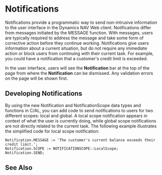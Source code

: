  <properties
                pageTitle="Notifications | Project “Madeira”"
                description="Describes how you can develop notifications in the application using C/AL."
                services=""
                documentationCenter="Madeira"
                authors="jswymer"/>

# Notifications
Notifications provide a programmatic way to send non-intrusive information to the user interface in the Dynamics NAV Web client. Notifications differ from messages initiated by the MESSAGE function. With messages, users are typically required to address the message and take some form of corrective action before they continue working. Notifications give users information about a current situation, but do not require any immediate action or block users from continuing with their current task. For example, you could have a notification that a customer's credit limit is exceeded.

In the user interface, users will see the **Notification** bar at the top of the page from where the **Notification** can be dismissed. Any validation errors on the page will be shown first.

## Developing Notifications
By using the new Notification and NotificationScope data types and functions in C/AL, you can add code to send notifications to users for two different scopes: local and global. A local scope notification appears in context of what the user is currently doing, while global scope notifications are not directly related to the current task. The following example illustrates the simplified code for local scope notification:

```
Notification.MESSAGE := 'The customer's current balance exceeds their credit limit.';
Notification.SCOPE := NOTIFICATIONSCOPE::LocalScope;
Notification.SEND;
```


## See Also  
